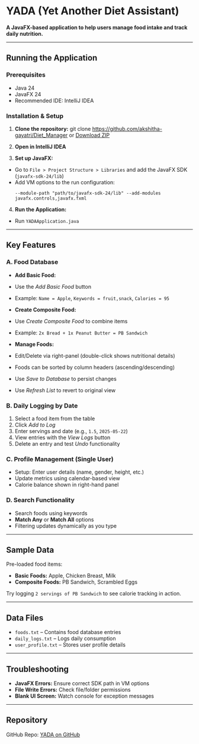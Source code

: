 # YADA (Yet Another Diet Assistant)

**A JavaFX-based application to help users manage food intake and track daily nutrition.**

---

## Running the Application

### Prerequisites
- Java 24
- JavaFX 24
- Recommended IDE: IntelliJ IDEA

### Installation & Setup

1. **Clone the repository:**
git clone https://github.com/akshitha-gayatri/Diet_Manager
or [Download ZIP](https://github.com/akshitha-gayatri/Diet_Manager)

2. **Open in IntelliJ IDEA**

3. **Set up JavaFX:**
- Go to `File > Project Structure > Libraries` and add the JavaFX SDK (`javafx-sdk-24/lib`)
- Add VM options to the run configuration:
  ```
  --module-path "path/to/javafx-sdk-24/lib" --add-modules javafx.controls,javafx.fxml
  ```

4. **Run the Application:**
- Run `YADAApplication.java`

---

## Key Features

### A. Food Database

- **Add Basic Food:**
- Use the *Add Basic Food* button
- Example: `Name = Apple`, `Keywords = fruit,snack`, `Calories = 95`

- **Create Composite Food:**
- Use *Create Composite Food* to combine items
- Example: `2x Bread + 1x Peanut Butter = PB Sandwich`

- **Manage Foods:**
- Edit/Delete via right-panel (double-click shows nutritional details)
- Foods can be sorted by column headers (ascending/descending)
- Use *Save to Database* to persist changes
- Use *Refresh List* to revert to original view

### B. Daily Logging by Date

1. Select a food item from the table
2. Click *Add to Log*
3. Enter servings and date (e.g., `1.5`, `2025-05-22`)
4. View entries with the *View Logs* button
5. Delete an entry and test *Undo* functionality

### C. Profile Management (Single User)

- Setup: Enter user details (name, gender, height, etc.)
- Update metrics using calendar-based view
- Calorie balance shown in right-hand panel

### D. Search Functionality

- Search foods using keywords
- **Match Any** or **Match All** options
- Filtering updates dynamically as you type

---

## Sample Data

Pre-loaded food items:

- **Basic Foods:** Apple, Chicken Breast, Milk
- **Composite Foods:** PB Sandwich, Scrambled Eggs

Try logging `2 servings of PB Sandwich` to see calorie tracking in action.

---

## Data Files

- `foods.txt` – Contains food database entries
- `daily_logs.txt` – Logs daily consumption
- `user_profile.txt` – Stores user profile details

---

## Troubleshooting

- **JavaFX Errors:** Ensure correct SDK path in VM options
- **File Write Errors:** Check file/folder permissions
- **Blank UI Screen:** Watch console for exception messages

---

## Repository

GitHub Repo: [YADA on GitHub](https://github.com/akshitha-gayatri/Diet_Manager)

